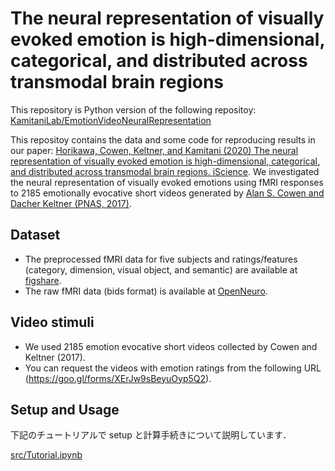 # The neural representation of visually evoked emotion is high-dimensional, categorical, and distributed across transmodal brain regions

This repository is Python version of the following repositoy:
[KamitaniLab/EmotionVideoNeuralRepresentation](https://github.com/KamitaniLab/EmotionVideoNeuralRepresentation)

This repositoy contains the data and some code for reproducing results in our paper: [Horikawa, Cowen, Keltner, and Kamitani (2020) The neural representation of visually evoked emotion is high-dimensional, categorical, and distributed across transmodal brain regions. iScience](https://www.cell.com/iscience/fulltext/S2589-0042(20)30245-5?rss=yes).
We investigated the neural representation of visually evoked emotions using fMRI responses to 2185 emotionally evocative short videos generated by [Alan S. Cowen and Dacher Keltner (PNAS, 2017)](https://doi.org/10.1073/pnas.1702247114).


## Dataset
- The preprocessed fMRI data for five subjects and ratings/features (category, dimension, visual object, and semantic) are available at [figshare](https://figshare.com/articles/dataset/The_neural_representation_of_visually_evoked_emotion_is_high-dimensional_categorical_anddistributed_across_transmodal_brain_regions_Python_version/26633035?file=48466108).
- The raw fMRI data (bids format) is available at [OpenNeuro](https://openneuro.org/datasets/ds002425).

## Video stimuli

- We used 2185 emotion evocative short videos collected by Cowen and Keltner (2017).   
- You can request the videos with emotion ratings from the following URL (https://goo.gl/forms/XErJw9sBeyuOyp5Q2).


## Setup and Usage

下記のチュートリアルで setup と計算手続きについて説明しています．

[src/Tutorial.ipynb]()



<!-- 
### Prepare environment

1. Clone this `EmotionVideoNeuralRepresentationPython` repository to your local machine (GPU machine preferred).
```
git clone git@github.com:KamitaniLab/EmotionVideoNeuralRepresentationPython.git
```

2. Create conda environment using the `requirement.yaml`.
```
conda env create --name kmtnlabemotion -f requirement.yaml 
```

3. Clone the following repositoris under `EmotionVideoNeuralRepresentationPython` directory. 
```
git clone git@github.com:KamitaniLab/SpecVQGAN.git
git clone git@github.com:KamitaniLab/SpecVQGAN.git # あとでハッシュタグを足して固定する

```

### Download datasets and models

See [data/README.md](data/README.md).

## Usage

### Decoding analysis -->


<!-- 
We provide scripts that reproduce main results in the original paper.
Please execute the sh files in the following order.

1. Train feature decoders to predict the VGGishish features. 
```
cd EmotionVideoNeuralRepresentationPython
python feature-decoding
```

2. Using the decoders trained in step.1, perform feature predictions. (Perform the prediction for the attention task dataset at the same time.)
```
./2_test_batch.sh
```

3. Validate the prediction accuracy of predicted features.
```
./3_eval_batch.sh
```
Visualize the prediction accuracy with the following notebook. This notebook draws Fig.3D and Fig.3E of the original paper.
```
feature_decoding/makefigures_featdec_eval.ipynb
```

4. Reconstruct sound clips using predicted features.
```
./4_recon_batch.sh
```

5. Validate the quality of reconstructed sound.
```
./5_recon_eval_batch.sh 
```
Visualize the reconstruction quality with the following notebooks. These notebooks draws Fig.4C and Fig.8C of the original paper.
```
reconstruction/makefigures_recon_eval.ipynb
reconstruction/makefigures_recon_eval_attention.ipynb
``` -->

